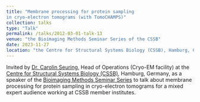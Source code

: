 ```yaml
---
title: "Membrane processing for protein sampling
in cryo-electron tomograms (with TomoCHAMPS)"
collection: talks
type: "Talk"
permalink: /talks/2012-03-01-talk-13
venue: "the Bioimaging Methods Seminar Series of the CSSB"
date: 2023-11-27
location: "the Centre for Structural Systems Biology (CSSB), Hamburg, Germany"
---
```


Invited by [Dr. Carolin Seuring](https://www.chemie.uni-hamburg.de/institute/bc/arbeitsgruppen/gruenewald/personen/seuring-carolin.html), Head of Operations (Cryo-EM facility) at the [Centre for Structural Systems Biology (CSSB)](https://www.cssb-hamburg.de/), Hamburg, Germany, as a speaker of the [Bioimaging Methods Seminar Series](https://www.cssb-hamburg.de/news_amp_events/events_archive/bioimaging_methods_seminar_jose_rodriguez_and_eike_schulz/index_eng.html) to talk about membrane processing for protein sampling in cryo-electron tomograms for a mixed expert audience working at CSSB member institutes.
